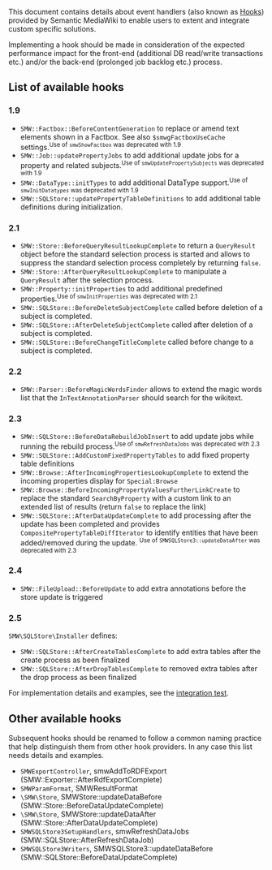 This document contains details about event handlers (also known as [Hooks][hooks]) provided by Semantic MediaWiki to enable users to extent and integrate custom specific solutions.

Implementing a hook should be made in consideration of the expected performance impact for the front-end (additional DB read/write transactions etc.) and/or the back-end (prolonged job backlog etc.) process.

## List of available hooks

### 1.9

- `SMW::Factbox::BeforeContentGeneration` to replace or amend text elements shown in a Factbox. See also `$smwgFactboxUseCache` settings.<sup>Use of `smwShowFactbox` was deprecated with 1.9</sup>
- `SMW::Job::updatePropertyJobs` to add additional update jobs for a property and related subjects.<sup>Use of `smwUpdatePropertySubjects` was deprecated with 1.9</sup>
- `SMW::DataType::initTypes` to add additional DataType support.<sup>Use of `smwInitDatatypes` was deprecated with 1.9</sup>
- `SMW::SQLStore::updatePropertyTableDefinitions` to add additional table definitions during initialization.

### 2.1

- `SMW::Store::BeforeQueryResultLookupComplete` to return a `QueryResult` object before the standard selection process is
  started and allows to suppress the standard selection process completely by returning `false`.
- `SMW::Store::AfterQueryResultLookupComplete`  to manipulate a `QueryResult` after the selection process.
- `SMW::Property::initProperties` to add additional predefined properties.<sup>Use of `smwInitProperties` was deprecated with 2.1</sup>
- `SMW::SQLStore::BeforeDeleteSubjectComplete` called before deletion of a subject is completed.
- `SMW::SQLStore::AfterDeleteSubjectComplete` called after deletion of a subject is completed.
- `SMW::SQLStore::BeforeChangeTitleComplete` called before change to a subject is completed.

### 2.2

- `SMW::Parser::BeforeMagicWordsFinder` allows to extend the magic words list that the `InTextAnnotationParser` should
  search for the wikitext.

### 2.3

- `SMW::SQLStore::BeforeDataRebuildJobInsert` to add update jobs while running the rebuild process.<sup>Use of `smwRefreshDataJobs` was deprecated with 2.3</sup>
- `SMW::SQLStore::AddCustomFixedPropertyTables` to add fixed property table definitions
- `SMW::Browse::AfterIncomingPropertiesLookupComplete` to extend the incoming properties display for `Special:Browse`
- `SMW::Browse::BeforeIncomingPropertyValuesFurtherLinkCreate` to replace the standard `SearchByProperty` with a custom link to an extended list of results (return `false` to replace the link)
- `SMW::SQLStore::AfterDataUpdateComplete` to add processing after the update has been completed and provides `CompositePropertyTableDiffIterator` to identify entities
   that have been added/removed during the update. <sup>Use of `SMWSQLStore3::updateDataAfter` was deprecated with 2.3</sup>

### 2.4

- `SMW::FileUpload::BeforeUpdate` to add extra annotations before the store update is triggered

### 2.5

`SMW\SQLStore\Installer` defines:

- `SMW::SQLStore::AfterCreateTablesComplete` to add extra tables after the create process as been finalized
- `SMW::SQLStore::AfterDropTablesComplete` to removed extra tables after the drop process as been finalized

For implementation details and examples, see the [integration test](https://github.com/SemanticMediaWiki/SemanticMediaWiki/blob/master/tests/phpunit/Integration/SemanticMediaWikiProvidedHookInterfaceIntegrationTest.php).

## Other available hooks

Subsequent hooks should be renamed to follow a common naming practice that help distinguish them from other hook providers. In any case this list needs details and examples.

* `SMWExportController`, smwAddToRDFExport (SMW::Exporter::AfterRdfExportComplete)
* `SMWParamFormat`, SMWResultFormat
* `\SMW\Store`, SMWStore::updateDataBefore (SMW::Store::BeforeDataUpdateComplete)
* `\SMW\Store`, SMWStore::updateDataAfter (SMW::Store::AfterDataUpdateComplete)
* `SMWSQLStore3SetupHandlers`, smwRefreshDataJobs (SMW::SQLStore::AfterRefreshDataJob)
* `SMWSQLStore3Writers`, SMWSQLStore3::updateDataBefore (SMW::SQLStore::BeforeDataUpdateComplete)

[hooks]: https://www.mediawiki.org/wiki/Hooks "Manual:Hooks"
